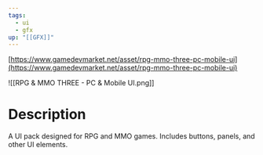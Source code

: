 ```yaml
---
tags:
  - ui
  - gfx
up: "[[GFX]]"
---
```

[https://www.gamedevmarket.net/asset/rpg-mmo-three-pc-mobile-ui](https://www.gamedevmarket.net/asset/rpg-mmo-three-pc-mobile-ui)

![[RPG & MMO THREE - PC & Mobile UI.png]]

# Description
A UI pack designed for RPG and MMO games. Includes buttons, panels, and other UI elements.
